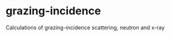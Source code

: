 grazing-incidence
=================

Calculations of grazing-incidence scattering, neutron and x-ray